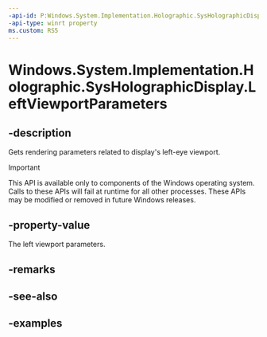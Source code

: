 ```yaml
---
-api-id: P:Windows.System.Implementation.Holographic.SysHolographicDisplay.LeftViewportParameters
-api-type: winrt property
ms.custom: RS5
---
```


<!-- Property syntax.
public HolographicCameraViewportParameters LeftViewportParameters { get; }
-->

# Windows.System.Implementation.Holographic.SysHolographicDisplay.LeftViewportParameters

## -description
Gets rendering parameters related to display's left-eye viewport.

> [!IMPORTANT]
> This API is available only to components of the Windows operating system.  Calls to these APIs will fail at runtime for all other processes.  These APIs may be modified or removed in future Windows releases.

## -property-value
The left viewport parameters.

## -remarks

## -see-also

## -examples

